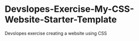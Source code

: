 # Devslopes-Exercise-My-CSS-Website-Starter-Template
Devslopes exercise creating a website using CSS
